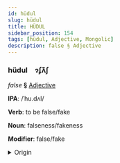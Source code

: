 ```yaml
---
id: hüdul
slug: hüdul
title: HÜDUL
sidebar_position: 154
tags: [hüdul, Adjective, Mongolic]
description: false § Adjective
---
```


### hüdul&emsp;<span kind="abugida">ɂʄʌ͊ʃ</span>

*false* **§** [Adjective](../../tags/Adjective)

**IPA**: /ˈhu.dʌl/

**Verb**: to be false/fake

**Noun**: falseness/fakeness

**Modifier**: false/fake

<details>
    <summary>Origin</summary>
    Mongolian худал hudal /xʊtəɮ/<br/>
    <em>Mongolic Language Family</em>
</details>